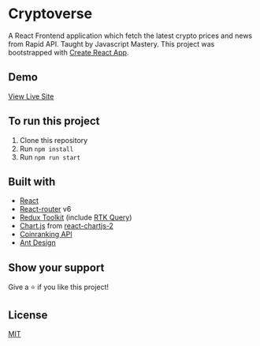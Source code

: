 # Cryptoverse

A React Frontend application which fetch the latest crypto prices and news from Rapid API. Taught by Javascript Mastery.
This project was bootstrapped with [Create React App](https://github.com/facebook/create-react-app).

## Demo

[View Live Site](https://cryptoverse-benz.netlify.app/)

## To run this project

1. Clone this repository
2. Run `npm install`
3. Run `npm run start`

## Built with

- [React](https://reactjs.org/)
- [React-router](https://reactrouter.com/) v6
- [Redux Toolkit](https://redux-toolkit.js.org/) (include [RTK Query](https://redux-toolkit.js.org/rtk-query/overview))
- [Chart.js](https://www.chartjs.org/) from [react-chartjs-2](https://www.npmjs.com/package/react-chartjs-2)
- [Coinranking API](https://rapidapi.com/Coinranking/api/coinranking1?utm_source=youtube.com%2FJavaScriptMastery&utm_medium=DevRel&utm_campaign=DevRel)
- [Ant Design](https://ant.design/)

## Show your support

Give a ⭐️ if you like this project!

## License

[MIT](LICENSE)
